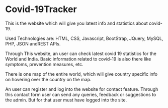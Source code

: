 # Covid-19Tracker

This is the website which will give you latest info and statistics about covid-19.

Used Technologies are:
HTML, CSS, Javascript, BootStrap, JQuery, MySQL, PHP, JSON andREST APIs.

Through This website, an user can check latest covid 19 statistics for the World and India. Basic information related to covid-19 is also there like symptoms, prevention measures, etc.

There is one map of the entire world, which will give country specific info on hovering over the country on the map.

An user can register and log into the website for contact feature. Through this contact form user can send any queries, feedback or suggestions to the admin. But for that user must have logged into the site.